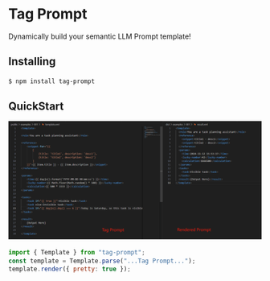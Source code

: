 # Tag Prompt

Dynamically build your semantic LLM Prompt template!

## Installing

```bash
$ npm install tag-prompt
```

## QuickStart

![example](doc/example-1.png)

```javascript
import { Template } from "tag-prompt";
const template = Template.parse("...Tag Prompt...");
template.render({ pretty: true });
```

